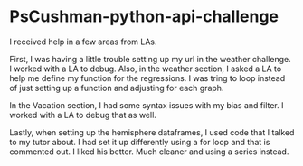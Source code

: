 # PsCushman-python-api-challenge

I received help in a few areas from LAs. 

First, I was having a little trouble setting up my url in the weather challenge. I worked with a LA to debug. Also, in the weather section, I asked a LA to help me define my function for the regressions. I was tring to loop instead of just setting up a function and adjusting for each graph.

In the Vacation section, I had some syntax issues with my bias and filter. I worked with a LA to debug that as well.

Lastly, when setting up the hemisphere dataframes, I used code that I talked to my tutor about. I had set it up differently using a for loop and that is commented out. I liked his better. Much cleaner and using a series instead. 
